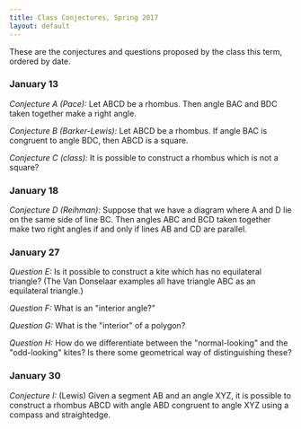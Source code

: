 ```yaml
---
title: Class Conjectures, Spring 2017
layout: default
---
```


These are the conjectures and questions proposed by the class this term,
ordered by date.

### January 13

*Conjecture A (Pace):* Let ABCD be a rhombus. Then angle BAC and BDC taken
together make a right angle.

*Conjecture B (Barker-Lewis):* Let ABCD be a rhombus. If angle BAC is congruent
to angle BDC, then ABCD is a square.

*Conjecture C (class):* It is possible to construct a rhombus which is not a
square?

### January 18

*Conjecture D (Reihman):* Suppose that we have a diagram where A and D lie on
the same side of line BC. Then angles ABC and BCD taken together make two
right angles if and only if lines AB and CD are parallel.

### January 27

*Question E:* Is it possible to construct a kite which has no equilateral
triangle? (The Van Donselaar examples all have triangle ABC as an equilateral
  triangle.)

*Question F:* What is an "interior angle?"

*Question G:* What is the "interior" of a polygon?

*Question H:* How do we differentiate between the "normal-looking" and the
"odd-looking" kites? Is there some geometrical way of distinguishing these?

### January 30

*Conjecture I:* (Lewis) Given a segment AB and an angle XYZ, it is possible
to construct a rhombus ABCD with angle ABD congruent to angle XYZ using a
compass and straightedge.
